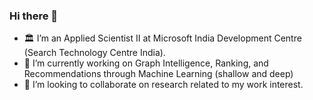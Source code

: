 ### Hi there 👋
- 🏛️ I’m an Applied Scientist II at Microsoft India Development Centre (Search Technology Centre India).
- 🔭 I’m currently working on Graph Intelligence, Ranking, and Recommendations through Machine Learning (shallow and deep)
- 👯 I’m looking to collaborate on research related to my work interest.


<!--
**tushar-semwal/tushar-semwal** is a ✨ _special_ ✨ repository because its `README.md` (this file) appears on your GitHub profile.

Here are some ideas to get you started:

- 🔭 I’m currently working on ...
- 🌱 I’m currently learning ...
- 👯 I’m looking to collaborate on ...
- 🤔 I’m looking for help with ...
- 💬 Ask me about ...
- 📫 How to reach me: ...
- 😄 Pronouns: ...
- ⚡ Fun fact: ...
-->
